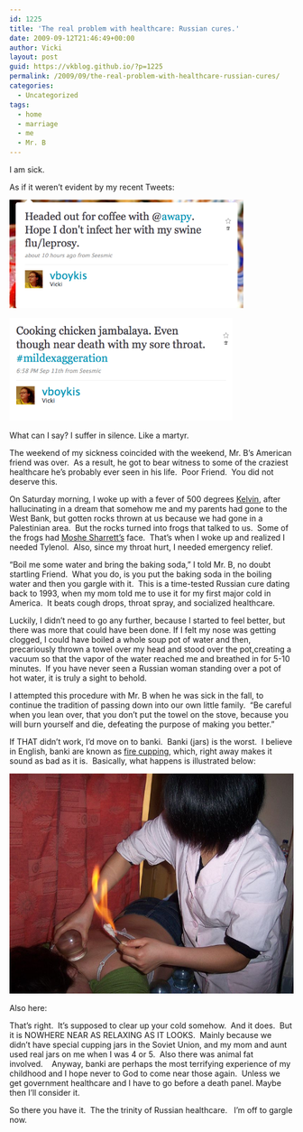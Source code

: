 ```yaml
---
id: 1225
title: 'The real problem with healthcare: Russian cures.'
date: 2009-09-12T21:46:49+00:00
author: Vicki
layout: post
guid: https://vkblog.github.io/?p=1225
permalink: /2009/09/the-real-problem-with-healthcare-russian-cures/
categories:
  - Uncategorized
tags:
  - home
  - marriage
  - me
  - Mr. B
---
```

I am sick.

As if it weren&#8217;t evident by my recent Tweets:

[<img class="aligncenter size-full wp-image-1226" title="Picture 1" src="https://raw.githubusercontent.com/vkblog/vkblog.github.io/master/public/img/2009/09/Picture-1.png" alt="Picture 1" width="415" height="192" />](https://raw.githubusercontent.com/vkblog/vkblog.github.io/master/public/img/2009/09/Picture-1.png)

[<img class="aligncenter size-full wp-image-1228" title="Picture 3" src="https://raw.githubusercontent.com/vkblog/vkblog.github.io/master/public/img/2009/09/Picture-3.png" alt="Picture 3" width="395" height="183" />](https://raw.githubusercontent.com/vkblog/vkblog.github.io/master/public/img/2009/09/Picture-3.png)

What can I say? I suffer in silence. Like a martyr.

The weekend of my sickness coincided with the weekend, Mr. B&#8217;s American friend was over.  As a result, he got to bear witness to some of the craziest healthcare he&#8217;s probably ever seen in his life.  Poor Friend.  You did not deserve this.

On Saturday morning, I woke up with a fever of 500 degrees [Kelvin](http://en.wikipedia.org/wiki/Kelvin), after hallucinating in a dream that somehow me and my parents had gone to the West Bank, but gotten rocks thrown at us because we had gone in a Palestinian area.  But the rocks turned into frogs that talked to us.  Some of the frogs had [Moshe Sharrett&#8217;s](http://en.wikipedia.org/wiki/Moshe_Sharett) face.  That&#8217;s when I woke up and realized I needed Tylenol.  Also, since my throat hurt, I needed emergency relief.

&#8220;Boil me some water and bring the baking soda,&#8221; I told Mr. B, no doubt startling Friend.  What you do, is you put the baking soda in the boiling water and then you gargle with it.  This is a time-tested Russian cure dating back to 1993, when my mom told me to use it for my first major cold in America.  It beats cough drops, throat spray, and socialized healthcare.

Luckily, I didn&#8217;t need to go any further, because I started to feel better, but there was more that could have been done. If I felt my nose was getting clogged, I could have boiled a whole soup pot of water and then, precariously thrown a towel over my head and stood over the pot,creating a vacuum so that the vapor of the water reached me and breathed in for 5-10 minutes.  If you have never seen a Russian woman standing over a pot of hot water, it is truly a sight to behold.

I attempted this procedure with Mr. B when he was sick in the fall, to continue the tradition of passing down into our own little family.  &#8220;Be careful when you lean over, that you don&#8217;t put the towel on the stove, because you will burn yourself and die, defeating the purpose of making you better.&#8221;

If THAT didn&#8217;t work, I&#8217;d move on to banki.  Banki (jars) is the worst.  I believe in English, banki are known as [fire cupping](http://en.wikipedia.org/wiki/Fire_cupping), which, right away makes it sound as bad as it is.  Basically, what happens is illustrated below:

[<img class="aligncenter size-full wp-image-1232" title="Banki" src="https://raw.githubusercontent.com/vkblog/vkblog.github.io/master/public/img/2009/09/Banki.jpg" alt="Banki" width="522" height="390" />](https://raw.githubusercontent.com/vkblog/vkblog.github.io/master/public/img/2009/09/Banki.jpg)

Also here:



That&#8217;s right.  It&#8217;s supposed to clear up your cold somehow.  And it does.  But it is NOWHERE NEAR AS RELAXING AS IT LOOKS.  Mainly because we didn&#8217;t have special cupping jars in the Soviet Union, and my mom and aunt used real jars on me when I was 4 or 5.  Also there was animal fat involved.    Anyway, banki are perhaps the most terrifying experience of my childhood and I hope never to God to come near those again.  Unless we get government healthcare and I have to go before a death panel. Maybe then I&#8217;ll consider it.

So there you have it.  The the trinity of Russian healthcare.   I&#8217;m off to gargle now.